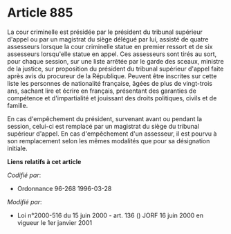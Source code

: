 # Article 885

La cour criminelle est présidée par le président du tribunal supérieur d'appel ou par un magistrat du siège délégué par lui,
assisté de quatre assesseurs lorsque la cour criminelle statue en premier ressort et de six assesseurs lorsqu'elle statue en
appel. Ces assesseurs sont tirés au sort, pour chaque session, sur une liste arrêtée par le garde des sceaux, ministre de la
justice, sur proposition du président du tribunal supérieur d'appel faite après avis du procureur de la République. Peuvent
être inscrites sur cette liste les personnes de nationalité française, âgées de plus de vingt-trois ans, sachant lire et
écrire en français, présentant des garanties de compétence et d'impartialité et jouissant des droits politiques, civils et de
famille.

En cas d'empêchement du président, survenant avant ou pendant la session, celui-ci est remplacé par un magistrat du siège du
tribunal supérieur d'appel. En cas d'empêchement d'un assesseur, il est pourvu à son remplacement selon les mêmes modalités
que pour sa désignation initiale.

**Liens relatifs à cet article**

_Codifié par_:

  - Ordonnance 96-268 1996-03-28

_Modifié par_:

  - Loi n°2000-516 du 15 juin 2000 - art. 136 () JORF 16 juin 2000 en vigueur le 1er janvier 2001
